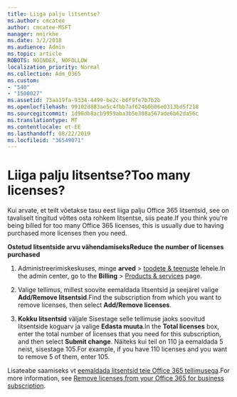 ```yaml
---
title: Liiga palju litsentse?
ms.author: cmcatee
author: cmcatee-MSFT
manager: mnirkhe
ms.date: 3/2/2018
ms.audience: Admin
ms.topic: article
ROBOTS: NOINDEX, NOFOLLOW
localization_priority: Normal
ms.collection: Adm_O365
ms.custom:
- "540"
- "1500027"
ms.assetid: 73aa19fa-9334-4499-be2c-b6f9fe7b7b2b
ms.openlocfilehash: 99102d883ae5c4fbb7af624b0b06e0313bd5f218
ms.sourcegitcommit: 1d98db8acb9959aba3b5e308a567ade6b62da56c
ms.translationtype: MT
ms.contentlocale: et-EE
ms.lasthandoff: 08/22/2019
ms.locfileid: "36549071"
---
```

# <a name="too-many-licenses"></a><span data-ttu-id="eec41-102">Liiga palju litsentse?</span><span class="sxs-lookup"><span data-stu-id="eec41-102">Too many licenses?</span></span>

<span data-ttu-id="eec41-103">Kui arvate, et teilt võetakse tasu eest liiga palju Office 365 litsentsid, see on tavaliselt tingitud võttes osta rohkem litsentse, siis peate.</span><span class="sxs-lookup"><span data-stu-id="eec41-103">If you think you're being billed for too many Office 365 licenses, this is usually due to having purchased more licenses then you need.</span></span>
  
<span data-ttu-id="eec41-104">**Ostetud litsentside arvu vähendamiseks**</span><span class="sxs-lookup"><span data-stu-id="eec41-104">**Reduce the number of licenses purchased**</span></span>
  
1. <span data-ttu-id="eec41-105">Administreerimiskeskuses, minge **arved** \> [toodete & teenuste](https://go.microsoft.com/fwlink/p/?linkid=842054) lehele.</span><span class="sxs-lookup"><span data-stu-id="eec41-105">In the admin center, go to the **Billing** \> [Products & services](https://go.microsoft.com/fwlink/p/?linkid=842054) page.</span></span>

2. <span data-ttu-id="eec41-106">Valige tellimus, millest soovite eemaldada litsentsid ja seejärel valige **Add/Remove litsentsid**.</span><span class="sxs-lookup"><span data-stu-id="eec41-106">Find the subscription from which you want to remove licenses, then select **Add/Remove licenses**.</span></span>

3. <span data-ttu-id="eec41-107">**Kokku litsentsid** väljale Sisestage selle tellimuse jaoks soovitud litsentside koguarv ja valige **Edasta muuta**.</span><span class="sxs-lookup"><span data-stu-id="eec41-107">In the **Total licenses** box, enter the total number of licenses that you need for this subscription, and then select **Submit change**.</span></span> <span data-ttu-id="eec41-108">Näiteks kui teil on 110 ja eemaldada 5 neist, sisestage 105.</span><span class="sxs-lookup"><span data-stu-id="eec41-108">For example, if you have 110 licenses and you want to remove 5 of them, enter 105.</span></span>

<span data-ttu-id="eec41-109">Lisateabe saamiseks vt [eemaldada litsentsid teie Office 365 tellimusega](https://docs.microsoft.com/office365/admin/subscriptions-and-billing/remove-licenses-from-subscription).</span><span class="sxs-lookup"><span data-stu-id="eec41-109">For more information, see [Remove licenses from your Office 365 for business subscription](https://docs.microsoft.com/office365/admin/subscriptions-and-billing/remove-licenses-from-subscription).</span></span>